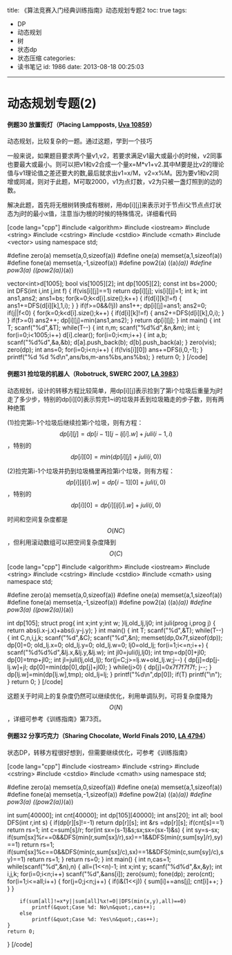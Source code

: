 title: 《算法竞赛入门经典训练指南》动态规划专题2
toc: true
tags:
  - DP
  - 动态规划
  - 树
  - 状态dp
  - 状态压缩
categories:
  - 读书笔记
id: 1986
date: 2013-08-18 00:25:03
---

# 动态规划专题(2)

#### 例题30 放置街灯（Placing Lampposts, [Uva 10859](http://uva.onlinejudge.org/index.php?option=com_onlinejudge&Itemid=8&page=show_problem&problem=1800 "10859 - Placing Lampposts")）

动态规划，比较复杂的一题。通过这题，学到一个技巧

一般来说，如果题目要求两个量v1,v2，若要求满足v1最大或最小的时候，v2同事也要最大或最小。则可以把v1和v2合成一个量x=M*v1+v2.其中M要是比v2的理论值与v1理论值之差还要大的数,最后就求出v1=x/M，v2=x%M。因为要v1和v2同增或同减，则对于此题，M可取2000，v1为点灯数，v2为只被一盏灯照到的边的数。

解决此题，首先将无根树转换成有根树，用dp[i][j]来表示对于节点i父节点点灯状态为j时的最小x值，注意当i为根的时候的特殊情况，详细看代码

[code lang="cpp"]
#include &lt;algorithm&gt;
#include &lt;iostream&gt;
#include &lt;string&gt;
#include &lt;cstring&gt;
#include &lt;cstdio&gt;
#include &lt;cmath&gt;
#include &lt;vector&gt;
using namespace std;

#define zero(a) memset(a,0,sizeof(a))
#define one(a) memset(a,1,sizeof(a))
#define fone(a) memset(a,-1,sizeof(a))
#define pow2(a) ((a)*(a))
#define pow3(a) ((pow2(a))*(a))

vector&lt;int&gt;d[1005];
bool vis[1005][2];
int dp[1005][2];
const int bs=2000;
int DFS(int i,int j,int f)
{
	if(vis[i][j]==1)
		return dp[i][j];
	vis[i][j]=1;
	int k;
	int ans1,ans2;
	ans1=bs;
	for(k=0;k&lt;d[i].size();k++)
	{
		if(d[i][k]!=f)
		{
			ans1+=DFS(d[i][k],1,i);
		}
	}
	if(f&gt;=0&amp;&amp;(!j))
		ans1++;
	dp[i][j]=ans1;
	ans2=0;
	if(j||f&lt;0)
	{
		for(k=0;k&lt;d[i].size();k++)
		{
			if(d[i][k]!=f)
			{
				ans2+=DFS(d[i][k],0,i);
			}
		}
		if(f&gt;=0)
			ans2++;
		dp[i][j]=min(ans1,ans2);
	}
	return dp[i][j];
}
int main()
{
	int T;
	scanf(&quot;%d&quot;,&amp;T);
	while(T--)
	{
		int n,m;
		scanf(&quot;%d%d&quot;,&amp;n,&amp;m);
		int i;
		for(i=0;i&lt;1005;i++)
			d[i].clear();
		for(i=0;i&lt;m;i++)
		{
			int a,b;
			scanf(&quot;%d%d&quot;,&amp;a,&amp;b);
			d[a].push_back(b);
			d[b].push_back(a);
		}
		zero(vis);
		zero(dp);
		int ans=0;
		for(i=0;i&lt;n;i++)
		{
			if(!vis[i][0])
				ans+=DFS(i,0,-1);
		}
		printf(&quot;%d %d %d\n&quot;,ans/bs,m-ans%bs,ans%bs);
	}
    return 0;
}
[/code]
<!--more-->

#### 例题31 捡垃圾的机器人（Robotruck, SWERC 2007, [LA 3983](https://icpcarchive.ecs.baylor.edu/index.php?option=com_onlinejudge&Itemid=8&page=show_problem&problem=1984 "3983 - Robotruck")）

动态规划，设计的转移方程比较简单，用dp[i][j]表示捡到了第i个垃圾后重量为j时走了多少步，特别的dp[i][0]表示剪完1~i的垃圾并丢到垃圾箱走的步子数，则有两种绝策

(1)捡完第i-1个垃圾后继续捡第i个垃圾，则有方程：$$dp[i][j]=dp[i-1][j-lj[i].w]+juli(i-1,i)$$，特别的$$dp[i][0]=min(dp[i][j]+juli(i,0))$$

(2)捡完第i-1个垃圾并扔到垃圾桶里再捡第i个垃圾，则有方程：$$dp[i][lj[i].w]=dp[i-1][0]+juli(i,0)$$，特别的$$dp[i][0]=dp[i][lj[i].w]+juli(i,0)$$

时间和空间复杂度都是$$O(NC)$$，但利用滚动数组可以把空间复杂度降到$$O(C)$$

[code lang="cpp"]
#include &lt;algorithm&gt;
#include &lt;iostream&gt;
#include &lt;string&gt;
#include &lt;cstring&gt;
#include &lt;cstdio&gt;
#include &lt;cmath&gt;
using namespace std;

#define zero(a) memset(a,0,sizeof(a))
#define one(a) memset(a,1,sizeof(a))
#define fone(a) memset(a,-1,sizeof(a))
#define pow2(a) ((a)*(a))
#define pow3(a) ((pow2(a))*(a))

int dp[105];
struct prog{
	int x;int y;int w;
}lj,old_lj,lj0;
int juli(prog i,prog j)
{
	return abs(i.x-j.x)+abs(i.y-j.y);
}
int main()
{
	int T;
	scanf(&quot;%d&quot;,&amp;T);
	while(T--)
	{
		int C,n,i,j,k;
		scanf(&quot;%d&quot;,&amp;C);
		scanf(&quot;%d&quot;,&amp;n);
		memset(dp,0x7f,sizeof(dp));
		dp[0]=0;
		old_lj.x=0;
		old_lj.y=0;
		old_lj.w=0;
		lj0=old_lj;
		for(i=1;i&lt;=n;i++)
		{
			scanf(&quot;%d%d%d&quot;,&amp;lj.x,&amp;lj.y,&amp;lj.w);
			int jl0=juli(lj,lj0);
			int tmp=dp[0]+jl0;
			dp[0]=tmp+jl0;;
			int jl=juli(lj,old_lj);
			for(j=C;j&gt;=lj.w+old_lj.w;j--)
			{
				dp[j]=dp[j-lj.w]+jl;
				dp[0]=min(dp[0],dp[j]+jl0);
			}
			while(j&gt;0)
			{
				dp[j]=0x7f7f7f7f;
				j--;
			}
			dp[lj.w]=min(dp[lj.w],tmp);
			old_lj=lj;
		}
		printf(&quot;%d\n&quot;,dp[0]);
		if(T)
			printf(&quot;\n&quot;);
	}
    return 0;
}
[/code]

这题关于时间上的复杂度仍然可以继续优化，利用单调队列，可将复杂度降为$$O(N)$$，详细可参考《训练指南》第73页。

#### 例题32 分享巧克力（Sharing Chocolate, World Finals 2010, [LA 4794](https://icpcarchive.ecs.baylor.edu/index.php?option=com_onlinejudge&Itemid=8&page=show_problem&problem=2795 "4794 - Sharing Chocolate")）

状态DP，转移方程很好想到，但需要继续优化，可参考《训练指南》

[code lang="cpp"]
#include &lt;iostream&gt;
#include &lt;string&gt;
#include &lt;cstring&gt;
#include &lt;cstdio&gt;
#include &lt;cmath&gt;
using namespace std;

#define zero(a) memset(a,0,sizeof(a))
#define one(a) memset(a,1,sizeof(a))
#define fone(a) memset(a,-1,sizeof(a))
#define pow2(a) ((a)*(a))
#define pow3(a) ((pow2(a))*(a))

int sum[40000];
int cnt[40000];
int dp[105][40000];
int ans[20];
int all;
bool DFS(int r,int s)
{
	if(dp[r][s]!=-1)
		return dp[r][s];
	int &amp;rs =dp[r][s];
	if(cnt[s]==1)
		return rs=1;
	int c=sum[s]/r;
	for(int sx=(s-1)&amp;s;sx;sx=(sx-1)&amp;s)
	{
		int sy=s-sx;
		if(sum[sx]%r==0&amp;&amp;DFS(min(r,sum[sx]/r),sx)==1&amp;&amp;DFS(min(r,sum[sy]/r),sy)==1)
			return rs=1;
		if(sum[sx]%c==0&amp;&amp;DFS(min(c,sum[sx]/c),sx)==1&amp;&amp;DFS(min(c,sum[sy]/c),sy)==1)
			return rs=1;
	}
	return rs=0;
}
int main()
{
	int n,cas=1;
	while(scanf(&quot;%d&quot;,&amp;n),n)
	{
		all=(1&lt;&lt;n)-1;
		int x;int y;
		scanf(&quot;%d%d&quot;,&amp;x,&amp;y);
		int i,j,k;
		for(i=0;i&lt;n;i++)
			scanf(&quot;%d&quot;,&amp;ans[i]);
		zero(sum);
		fone(dp);
		zero(cnt);
		for(i=1;i&lt;=all;i++)
		{
			for(j=0;j&lt;n;j++)
			{
				if(i&amp;(1&lt;&lt;j))
				{
					sum[i]+=ans[j];
					cnt[i]++;
				}
			}
		}

		if(sum[all]!=x*y||sum[all]%x!=0||DFS(min(x,y),all)==0)
			printf(&quot;Case %d: No\n&quot;,cas++);
		else
			printf(&quot;Case %d: Yes\n&quot;,cas++);
	}
    return 0;
}
[/code]